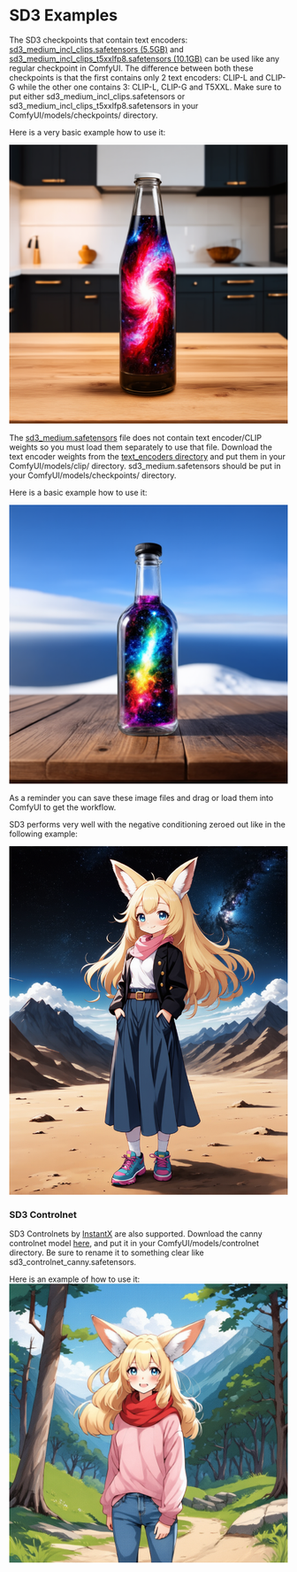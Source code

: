 # SD3 Examples

The SD3 checkpoints that contain text encoders: [sd3_medium_incl_clips.safetensors (5.5GB)](https://huggingface.co/stabilityai/stable-diffusion-3-medium/tree/main) and [sd3_medium_incl_clips_t5xxlfp8.safetensors (10.1GB)](https://huggingface.co/stabilityai/stable-diffusion-3-medium/tree/main) can be used like any regular checkpoint in ComfyUI. The difference between both these checkpoints is that the first contains only 2 text encoders: CLIP-L and CLIP-G while the other one contains 3: CLIP-L, CLIP-G and T5XXL. Make sure to put either sd3_medium_incl_clips.safetensors or sd3_medium_incl_clips_t5xxlfp8.safetensors in your ComfyUI/models/checkpoints/ directory.

Here is a very basic example how to use it:

![Example](sd3_simple_example.png)

The [sd3_medium.safetensors](https://huggingface.co/stabilityai/stable-diffusion-3-medium/tree/main) file does not contain text encoder/CLIP weights so you must load them separately to use that file. Download the text encoder weights from the [text_encoders directory](https://huggingface.co/stabilityai/stable-diffusion-3-medium/tree/main) and put them in your ComfyUI/models/clip/ directory. sd3_medium.safetensors should be put in your ComfyUI/models/checkpoints/ directory.

Here is a basic example how to use it:

![Example](sd3_text_encoders_example.png)

As a reminder you can save these image files and drag or load them into ComfyUI to get the workflow.

SD3 performs very well with the negative conditioning zeroed out like in the following example:

![Example](sd3_anime_example.png)

### SD3 Controlnet

SD3 Controlnets by [InstantX](https://huggingface.co/InstantX) are also supported. Download the canny controlnet model [here](https://huggingface.co/InstantX/SD3-Controlnet-Canny/blob/main/diffusion_pytorch_model.safetensors), and put it in your ComfyUI/models/controlnet directory. Be sure to rename it to something clear like sd3_controlnet_canny.safetensors.

Here is an example of how to use it:
![Example](sd3_controlnet_example.png)
